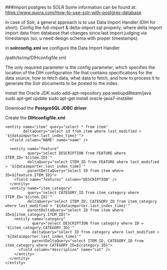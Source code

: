 ###Import postgres to SOLR
Some information can be found at:
https://www.quora.com/How-to-use-solr-with-postgres-database

In case of Solr, a general approach is to use Data Import Handler (DIH for short). Config the full-import & delta-import sql properly, where delta import import data from database that changes since last import judging via timestamps (so, u need design schema with proper timestamps).


in **solrconfig.xml** we configure the Data Import Handler


<requestHandler name="/dataimport" class="org.apache.solr.handler.dataimport.DataImportHandler">
  <lst name="defaults">
    <str name="config">/path/to/my/DIHconfigfile.xml</str>
  </lst>
</requestHandler>

The only required parameter is the config parameter, which specifies the location of the DIH configuration file that contains specifications for the data source, how to fetch data, what data to fetch, and how to process it to generate the Solr documents to be posted to the index.

Install the Oracle JDK 
sudo add-apt-repository ppa:webupd8team/java
sudo apt-get update
sudo apt-get install oracle-java7-installer

Download the **PostgreSQL JDBC driver**



Create the **DIHconfigfile.xml**

<dataConfig>
<!-- The first element is the dataSource, in this case an HSQLDB database.
     The path to the JDBC driver and the JDBC URL and login credentials are all specified here.
     Other permissible attributes include whether or not to autocommit to Solr, the batchsize
     used in the JDBC connection, a 'readOnly' flag. 
     The password attribute is optional if there is no password set for the DB.
-->
  <dataSource driver="org.hsqldb.jdbcDriver" url="jdbc:hsqldb:./example-DIH/hsqldb/ex" user="sa" password="secret"/>
<!--
Alternately the password can be encrypted as follows. This is the value obtained as a result of the command
openssl enc -aes-128-cbc -a -salt -in pwd.txt
password="U2FsdGVkX18QMjY0yfCqlfBMvAB4d3XkwY96L7gfO2o=" 
WHen the password is encrypted, you must provide an extra attribute
encryptKeyFile="/location/of/encryptionkey"
This file should a text file with a single line containing the encrypt/decrypt password
 
-->
<!-- A 'document' element follows, containing multiple 'entity' elements.
     Note that 'entity' elements can be nested, and this allows the entity
     relationships in the sample database to be mirrored here, so that we can
     generate a denormalized Solr record which may include multiple features
     for one item, for instance -->
  <document>
 
<!-- The possible attributes for the entity element are described below.
     Entity elements may contain one or more 'field' elements, which map
     the data source field names to Solr fields, and optionally specify
     per-field transformations -->
<!-- this entity is the 'root' entity. -->
    <entity name="item" query="select * from item"
            deltaQuery="select id from item where last_modified > '${dataimporter.last_index_time}'">
      <field column="NAME" name="name" />
 
<!-- This entity is nested and reflects the one-to-many relationship between an item and its multiple features.
     Note the use of variables; ${item.ID} is the value of the column 'ID' for the current item
     ('item' referring to the entity name)  -->
      <entity name="feature" 
              query="select DESCRIPTION from FEATURE where ITEM_ID='${item.ID}'"
              deltaQuery="select ITEM_ID from FEATURE where last_modified > '${dataimporter.last_index_time}'"
              parentDeltaQuery="select ID from item where ID=${feature.ITEM_ID}">
        <field name="features" column="DESCRIPTION" />
      </entity>
      <entity name="item_category"
              query="select CATEGORY_ID from item_category where ITEM_ID='${item.ID}'"
              deltaQuery="select ITEM_ID, CATEGORY_ID from item_category where last_modified > '${dataimporter.last_index_time}'"
              parentDeltaQuery="select ID from item where ID=${item_category.ITEM_ID}">
        <entity name="category"
                query="select DESCRIPTION from category where ID = '${item_category.CATEGORY_ID}'"
                deltaQuery="select ID from category where last_modified > '${dataimporter.last_index_time}'"
                parentDeltaQuery="select ITEM_ID, CATEGORY_ID from item_category where CATEGORY_ID=${category.ID}">
          <field column="description" name="cat" />
        </entity>
      </entity>
    </entity>
  </document>
</dataConfig>